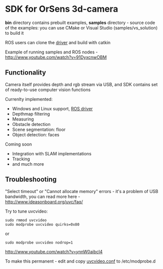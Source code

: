 # SDK for OrSens 3d-camera

**bin** directory contains prebuilt examples, **samples** directory - source code of the examples: you can use CMake or Visual Studio (samples/vs_solution) to build it

ROS users can clone the [driver](https://github.com/Oriense/orsens_ros) and build with catkin

Example of running samples and ROS nodes - http://www.youtube.com/watch?v=91DyxcnwOBM

## Functionality
Camera itself provides depth and rgb stream via USB, and SDK contains set of ready-to-use computer vision functions 

Currenlty implemented:
- Windows and Linux support, [ROS driver](https://github.com/Oriense/orsens_ros)
- Depthmap filtering
- Measuring 
- Obstacle detection
- Scene segmentation: floor
- Object detection: faces

Coming soon
- Integration with SLAM implementations
- Tracking
- and much more

## Troubleshooting 
"Select timeout" or "Cannot allocate memory" errors - it's a problem of USB bandwidth, you can read more here - http://www.ideasonboard.org/uvc/faq/

Try to tune uvcvideo:
```
sudo rmmod uvcvideo
sudo modprobe uvcvideo quirks=0x80 
```
or 
```
sudo modprobe uvcvideo nodrop=1
```
http://www.youtube.com/watch?v=ynnW0aibcI4

To make this permanent - edit and copy [uvcvideo.conf](https://github.com/Oriense/orsens/blob/master/uvcvideo.conf) to /etc/modprobe.d
